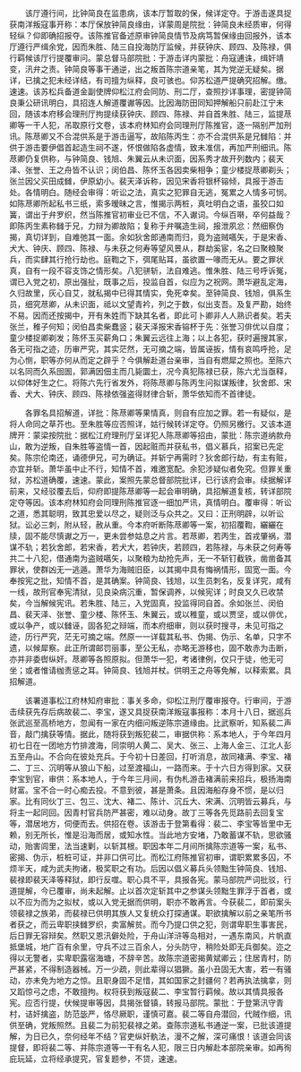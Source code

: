 <!-- { "loadSidebar": true } -->
　　该厅遵行间，比钟简良在监患病，该本厅暂取的保，候详定夺。于游击遂具捉获南洋叛寇事开称：本厅保放钟简良缘由，详蒙周是院批：钟简良未经质审，何得轻纵？仰即确招报夺。该陈推官备述原审钟简良情节及病笃暂保缘由回报外，该本厅遵行严缉余党，因而朱胜、陆三自投海防厅监候，并获钟庆、顾四、及陈禄，俱行羁候该厅行提覆审问。蒙总督马部院批：于游击详内蒙批：舟寇逋诛，缉奸靖变，汛弁之责。钟简良等事干通逆，出之叛首陈宗道亲笔，其为党逆无疑矣。据详，已擒之犯未经详结，有司擅为纵释，良可骇也。仰苏松道严提确究招解。缴。速速。该苏松兵备道金副使牌仰松江府会同防、刑二厅，查照抄详事理，密提钟简良秉公研讯明白，具招连人解道覆谳等因。比因海防田同知押解船只前赴江宁未回，随该本府移会理刑厅拘提续获钟庆、顾四、陈禄、并自首朱胜、陆三，监提荩卿等一干人犯，吊取原行文卷，该本府林知府会同理刑厅陈推官，逐一隔别严加刑讯。陈荩卿又不合混供系是于游击逼写，故陷陈丙生：亦不合混供系是兄雠陷：并供于游击要伊倡首起造生祠不遂，怀恨做陷各虚情，致未准信，再加严刑细讯。陈荩卿仍复供称，与钟简良、钱旭、朱翼云从未识面，因系秀才故开列数内；裴天泽、张誉、王之舟皆不认识；闵伯昌、陈怀玉各因卖柴相争；童少楼捉荩卿剃头；张兰因父买田成雠，伊原幼小。裴天泽诉称，因见宋香将银杯镕倾，具报于游击处。各情明白。随经会审得：听讼之法，真实之犯罪自无逃，冤累之人情多可悯。如陈荩卿所起私书三纸，索多暧昧之言，惟揭示两桩，真吐明白之语，虽狡口如簧，谓出于弁罗织，然当陈推官初审业已不信，不入谳词。今纵百啭，卒何益哉？即陈丙生素称雠于兄，力辩为卿故陷；复称于弁嘱造生祠，报泄夙忿：然细察伪揭，真切详到，自难弛其一面。余如狄舍郎通南而归，竟为盗贼嚆矢，于是宋香、犬大、钟庆、顾四、陈禄、与未获之何寿等望风景从，群劫奚宦，名之曰聚粮聚兵，而实肆其行抢行劫也。庭鞫之下，弭尾贴耳，虽欲置一喙而无从。要之罪状真，自有一段不容支饰之情形矣。八犯骈斩，法自难逃。惟朱胜、陆三号呼诉冤，谓已入党之初，原出强扯，既事之后，投监自首，似应为之祝网。萧华避乱定海，久归故里，灰心自艾，就私揭中已得其情实，免死幸矣。至钟简良、钱旭，俱系生员，细究荩卿，从未识面，祗以文望青衿，列之于数，似出支吾。及复严勘，始终不易。因而还按揭中，开有朱姓而下缺其名者，即此可卜卿非人人熟识者矣。若夫张兰，稚子何知；闵伯昌卖柴蠢竖；裴天泽报宋香镕杯于先：张誉习俳优以自度；童少楼捉卿剃发；陈怀玉买薪角口；朱翼云远往上海；以上各犯，获时遍搜其家，各无可指之迹，历审严究，其实茫然，无可摘之端，皆属诬扳，情有哀鸣呼抢，足为心恻，职等亦何从而定之辟乎？今俱解赴道台亲审，当自有燃犀之照也。至陈六以名同而久系囹圄，郭满因佃主而几毙圜土，况今真犯陈禄已获，陈六尤当亟释，以仰体好生之仁。将陈六先行省发外，将陈荩卿与陈丙生问拟谋叛律，狄舍郎、宋香、犬大、钟庆、顾四、陈禄依强盗得财律合斩，萧华依知而不首律徒。

　　各罪名具招解道，详批：陈荩卿等果情真，则自有应加之罪。若一有疑似，是将人命同之草芥也。至朱胜等应否照详，姑行候转详定夺。仍照另檄行。又该本道牌开：蒙梁按院批：据松江府理刑厅呈详犯人陈荩卿等招由，蒙批：陈宗道纳款舟山，敢为逆叛，自朱胜等盗情一首，因起赃而并获私书，倡义慕兵，招案已先定矣。陈宗伦南还，诵德伊兄，可为确证。并斩宁再需时？狄舍郎行劫，有主有赃，亦宜并斩。萧华虽中止不行，知情不首，难邀宽配。余犯涉疑似者免究。但罪关重狱，苏松道确覆，速速。蒙此，案照先蒙总督部院批详，已行该府会审。续据解详前来，又经驳覆去后，仰府即提陈荩卿等一起会审明确，具招解道复核，转详部院定夺等因。该本府林知府会同理刑陈推官逐一细加严讯，真情明白。覆审得：听讼之道，悉其聪明，致其忠爱以尽之，疑则泛与众共之。又曰：正刑明辟，以听讼狱。讼必三刺，附从轻，赦从重。今本府听断陈荩卿等一案，初招覆鞫，纚纚在牍，固不能尽慎谳之万一，更未尝参姑息之片言。若荩卿，若丙生，首戎肇祸，潜谋不轨；若狄舍郎，若宋香，若犬大，若钟庆，若顾四，若陈禄，与未获之何寿等共二十八犯，借通南为盗贼嚆矢，以聚粮为劫抢先声，无一不斩钉截铁，凿凿备其罪状，使群凶无一逃遁。萧华为海贼旧臣，以其揭中具有悔祸情形，固宽一面。今奉按宪之批，知情不首，是其确案。钟简良、钱旭，以生员刺名，反复详究，咸有一线，故刑官奉宪清狱，见良染病沉重，暂保调养，以候宪详；时良又久已收禁矣，今当解候宪讯。若朱胜、陆三，入党固真，投监得同自首。余如张兰、闵伯昌、裴天泽、张誉、童少楼、陈怀玉、朱翼云，或以稚童，或以贾坚，或以俳优，或以争产，或以雠诬，固各犯之辩端，而本府细审，则以获时搜寻，未见可指之迹，历行严究，茫无可摘之端。然原一一详载其私书、伪揭、伪示、名单，只字不遗，以候犀察。此正所谓邮罚丽事，至公无私，亦略无游移也，固不敢赤为击断，亦并非委辔纵奸。荩卿等各照原拟。但萧华一犯，考诸律例，仅只于徒，他无可坐；或者惟请枷责惩之耳。钟简良、钱旭并杖。供明王之舟等免解，以释索累。具招解道。

　　该署道事松江府林知府审批：事关多命，仰松江刑厅覆审报夺。行审间，于游击续获先存后病故裴二、李宝，遂又具捉获南洋叛寇事报称：本月十八日，据巡兵张武巡至高桥地方，忽闻有一家在内细问叛逆陈宗道缘由。比武察听，知系裴二声音，敲门擒获等情。据此，随将获到叛犯裴二，审据供称：系本地人，于今年四月初七日在一团地方竹排渡海，同崇明人黄二、吴大、张三、上海人金三、江北人彭五至舟山。不合向在彼处充兵。于今初十日差回，打听消息，故同褚满、李宝、褚二、丁三、沉明等从狼山下船，过至渡福山，一路而来。于十六日方得到家。又获李宝到官，审供：系本地人，于今年三月间，有伪札游击褚满前来招兵，极扬海南财富。宝不合一时心痴去投。不意到彼，甚是萧条。且因海船存身不惯，是以归家。比有同伙丁三、包三、沈大、褚二、陈计、沉丘大、宋满、沉明皆云募兵，与将主一起同回。因青村官兵防严甚密，难以动身。故丁三等各先觅路前去回复宝等，潜居地方，伺便而去。供招在卷。该游击于登第看得：裴二、李宝等皆里中无赖，别无所长，惟是沿海而居，或知水性。当此地方安堵，乃敢蓄谋不轨，思欲骚动，贻害闾里，法当速剿，以斩其根。职因本年二月间所擒陈宗道等一案，私书、密揭、伪示，桩桩可证，并非口供可比。而松江府陈推官初审，谓职累累多囚，不烦半天，咸为武夫拘诸，极奖职之有功。后因以倡义募兵头领黜生钟简良、钱旭、裴禄即裴天泽等释狱，即行反噬。职心具不平，具报各宪。蒙马部院严词批驳，行道提解，今已覆审，尚未起解。止以首次定斩其中之参谋头领黜生罪浮于首者，或以不应为而为之拟杖，或以入党无据而供明，职亦不敢再言。今获裴二，即前案头领裴禄之族弟，而裴禄已供明其族人又复统众打探通谋。职欲擒解以前之亲笔所书者获之，而云卑职挟雠罗织，卖富解贫。而今乃提口供之犯，则谓卑职生事害民，后日罪无容辩矣。然职又恩汛僻处险，于舟山洋浒等岛相对，一遇东南风，片帆直抵堡城，地广百有余里，守兵不过三百余人，分头防守，稍险处即无兵御矣。迩之得以无警者，实卑职露宿海塘，不辞辛苦。故陈宗道密揭黄斌卿云；住居青村，防严甚紧，不得制造器械。万一少疏，则此辈得以猖獗。虽小丑固无大害，若一有骚动，亦未免为地方之惊。且职身固不足惜，其如国家之封疆何？若再执法擒拿，则又蹈惊弓之虑，不敢擅拘。权将获到叛寇裴二、李宝暂行羁候。故以其情具报各宪。应否行提，伏候提审等因，具揭张督镇，转报马部院。蒙批：于登第汛守青村，诘奸擒盗，防范毖严，恪尽厥职，谨慎可嘉。裴二等自舟潜回，代贼作细，讯供至确，党叛照然。且裴二为前犯裴禄之弟。查陈宗道私书通逆一案，已批该道提解，为日已久，奈何经年不结？官吏纵奸骫法，漫不之解，深可痛恨！该道会同该提督，即将裴二等、并陈宗道等一干有名人犯，限三日内解赴本部院亲审。如再徇庇玩延，立将经承提究，官复题参，不贷，速速。


